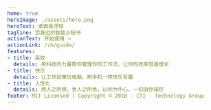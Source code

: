 ```yaml
---
home: true
heroImage: ./assets/hero.png
heroText: 桌面悬浮球
tagline: 您身边的智能小秘书
actionText: 开始使用 →
actionLink: /zh/guide/
features:
- title: 高效
  details: 用科技的力量帮你管理你的工作流，让你的效率倍速增长
- title: 快乐
  details: 让工作就像玩电脑、刷手机一样快乐有趣
- title: 人性化
  details: 想人之所想，急人之所急，以你为中心，一切由你操控
footer: MIT Licensed | Copyright © 2018 - CTI - Technology Group
---
```

